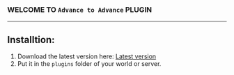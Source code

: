 ### WELCOME TO `Advance to Advance` PLUGIN
---
## Installtion:
1. Download the latest version here: [Latest version](https://github.com/Chanlanfan/AdvanceToAdvance/releases/latest)
2. Put it in the `plugins` folder of your world or server.
